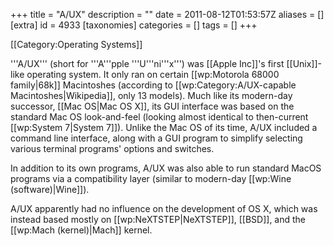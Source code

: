 +++
title = "A/UX"
description = ""
date = 2011-08-12T01:53:57Z
aliases = []
[extra]
id = 4933
[taxonomies]
categories = []
tags = []
+++

[[Category:Operating Systems]]

'''A/UX''' (short for '''A'''pple '''U'''ni'''x''') was [[Apple Inc]]'s first [[Unix]]-like operating system. It only ran on certain [[wp:Motorola 68000 family|68k]] Macintoshes (according to [[wp:Category:A/UX-capable Macintoshes|Wikipedia]], only 13 models). Much like its modern-day successor, [[Mac OS|Mac OS X]], its GUI interface was based on the standard Mac OS look-and-feel (looking almost identical to then-current [[wp:System 7|System 7]]). Unlike the Mac OS of its time, A/UX included a command line interface, along with a GUI program to simplify selecting various terminal programs' options and switches.

In addition to its own programs, A/UX was also able to run standard MacOS programs via a compatibility layer (similar to modern-day [[wp:Wine (software)|Wine]]).

A/UX apparently had no influence on the development of OS X, which was instead based mostly on [[wp:NeXTSTEP|NeXTSTEP]], [[BSD]], and the [[wp:Mach (kernel)|Mach]] kernel.
